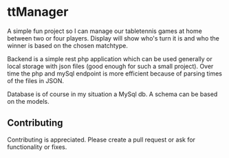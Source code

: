 # ttManager

A simple fun project so I can manage our tabletennis games at home between two or four players. Display will show who's turn it is and who the winner is based on the chosen matchtype.

Backend is a simple rest php application which can be used generally or local storage with json files (good enough for such a small project). Over time the php and mySql endpoint is more efficient because of parsing times of the files in JSON. 

Database is of course in my situation a MySql db. A schema can be based on the models.

## Contributing
Contributing is appreciated. Please create a pull request or ask for functionality or fixes.


